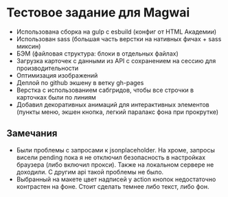 # Тестовое задание для Magwai

* Использована сборка на gulp с esbuild (конфиг от HTML Академии)
* Использован sass (большая часть верстки на нативных фичах + sass миксин)
* БЭМ (файловая структура: блоки в отдельных файлах)
* Загрузка карточек с данными из API с сохранением на сессию для производительности
* Оптимизация изображений
* Деплой по github экшену в ветку gh-pages
* Верстка с использованием сабгридов, чтобы все строчки в карточках были по линиям
* Добавил декоративных анимаций для интерактивных элементов (пункты меню, экшен кнопка, легкий паралакс фона при прокрутке)

## Замечания

* Были проблемы с запросами к jsonplaceholder. На хроме, запросы висели pending пока я не отключил безопасность в настройках браузера (либо включил прокси). Также на локальном сервере не доходили. С другим api такой проблемы не было.
* Выбранный на макете цвет надписей у action кнопок недостаточно контрастен на фоне. Стоит сделать темнее либо текст, либо фон.
